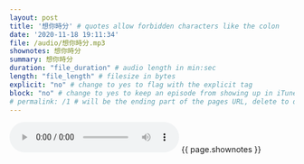 ```yaml
---
layout: post
title: '想你時分' # quotes allow forbidden characters like the colon
date: '2020-11-18 19:11:34'
file: /audio/想你時分.mp3
shownotes: 想你時分
summary: 想你時分
duration: "file_duration" # audio length in min:sec
length: "file_length" # filesize in bytes
explicit: "no" # change to yes to flag with the explicit tag
block: "no" # change to yes to keep an episode from showing up in iTunes
# permalink: /1 # will be the ending part of the pages URL, delete to default to the title
---
```


<audio controls>
<source src="{{site.url}}{{site.baseurl}}{{ page.file }}" type="audio/x-mp3">
Your browser does not support the audio element.
</audio>
{{ page.shownotes }}
